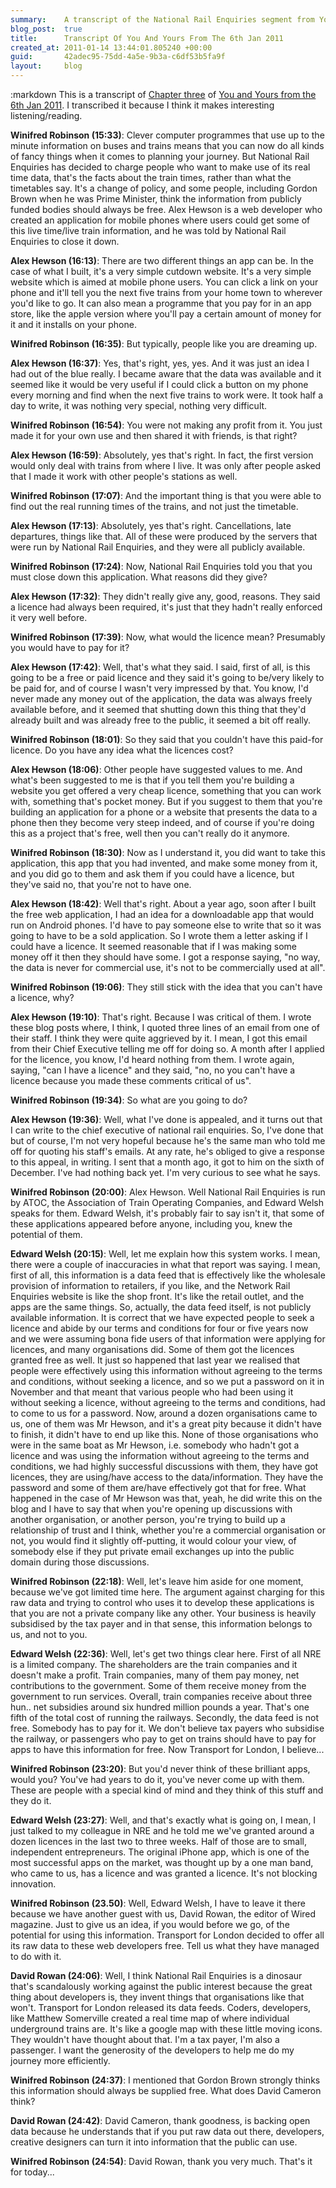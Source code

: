 ```yaml
---
summary:    A transcript of the National Rail Enquiries segment from You and Yours broadcast on the 6th Jan 2011.
blog_post:  true
title:      Transcript Of You And Yours From The 6th Jan 2011
created_at: 2011-01-14 13:44:01.805240 +00:00
guid:       42adec95-75dd-4a5e-9b3a-c6df53b5fa9f
layout:     blog
---
```

:markdown
  This is a transcript of [Chapter three](http://www.bbc.co.uk/programmes/p00d4n2l) of [You and Yours from the 6th Jan 2011](http://www.bbc.co.uk/programmes/b00x7c36).  I transcribed it because I think it makes interesting listening/reading.

  **Winifred Robinson (15:33)**: Clever computer programmes that use up to the minute information on buses and trains means that you can now do all kinds of fancy things when it comes to planning your journey.  But National Rail Enquiries has decided to charge people who want to make use of its real time data, that's the facts about the train times, rather than what the timetables say.  It's a change of policy, and some people, including Gordon Brown when he was Prime Minister, think the information from publicly funded bodies should always be free.  Alex Hewson is a web developer who created an application for mobile phones where users could get some of this live time/live train information, and he was told by National Rail Enquiries to close it down.

  **Alex Hewson (16:13)**: There are two different things an app can be. In the case of what I built, it's a very simple cutdown website.  It's a very simple website which is aimed at mobile phone users. You can click a link on your phone and it'll tell you the next five trains from your home town to wherever you'd like to go.  It can also mean a programme that you pay for in an app store, like the apple version where you'll pay a certain amount of money for it and it installs on your phone.

  **Winifred Robinson (16:35)**: But typically, people like you are dreaming up.

  **Alex Hewson (16:37)**: Yes, that's right, yes, yes.  And it was just an idea I had out of the blue really.  I became aware that the data was available and it seemed like it would be very useful if I could click a button on my phone every morning and find when the next five trains to work were.  It took half a day to write, it was nothing very special, nothing very difficult.

  **Winifred Robinson (16:54)**: You were not making any profit from it.  You just made it for your own use and then shared it with friends, is that right?

  **Alex Hewson (16:59)**: Absolutely, yes that's right.  In fact, the first version would only deal with trains from where I live.  It was only after people asked that I made it work with other people's stations as well.

  **Winifred Robinson (17:07)**: And the important thing is that you were able to find out the real running times of the trains, and not just the timetable.

  **Alex Hewson (17:13)**: Absolutely, yes that's right.  Cancellations, late departures, things like that.  All of these were produced by the servers that were run by National Rail Enquiries, and they were all publicly available.

  **Winifred Robinson (17:24)**: Now, National Rail Enquiries told you that you must close down this application.  What reasons did they give?

  **Alex Hewson (17:32)**: They didn't really give any, good, reasons.  They said a licence had always been required, it's just that they hadn't really enforced it very well before.

  **Winifred Robinson (17:39)**: Now, what would the licence mean?  Presumably you would have to pay for it?

  **Alex Hewson (17:42)**: Well, that's what they said.  I said, first of all, is this going to be a free or paid licence and they said it's going to be/very likely to be paid for, and of course I wasn't very impressed by that.  You know, I'd never made any money out of the application, the data was always freely available before, and it seemed that shutting down this thing that they'd already built and was already free to the public, it seemed a bit off really.

  **Winifred Robinson (18:01)**: So they said that you couldn't have this paid-for licence.  Do you have any idea what the licences cost?

  **Alex Hewson (18:06)**: Other people have suggested values to me.  And what's been suggested to me is that if you tell them you're building a website you get offered a very cheap licence, something that you can work with, something that's pocket money.  But if you suggest to them that you're building an application for a phone or a website that presents the data to a phone then they become very steep indeed, and of course if you're doing this as a project that's free, well then you can't really do it anymore.

  **Winifred Robinson (18:30)**: Now as I understand it, you did want to take this application, this app that you had invented, and make some money from it, and you did go to them and ask them if you could have a licence, but they've said no, that you're not to have one.

  **Alex Hewson (18:42)**: Well that's right.  About a year ago, soon after I built the free web application, I had an idea for a downloadable app that would run on Android phones.  I'd have to pay someone else to write that so it was going to have to be a sold application.  So I wrote them a letter asking if I could have a licence.  It seemed reasonable that if I was making some money off it then they should have some.  I got a response saying, "no way, the data is never for commercial use, it's not to be commercially used at all".

  **Winifred Robinson (19:06)**: They still stick with the idea that you can't have a licence, why?

  **Alex Hewson (19:10)**: That's right.  Because I was critical of them.  I wrote these blog posts where, I think, I quoted three lines of an email from one of their staff.  I think they were quite aggrieved by it.  I mean, I got this email from their Chief Executive telling me off for doing so.  A month after I applied for the licence, you know, I'd heard nothing from them.  I wrote again, saying, "can I have a licence" and they said, "no, no you can't have a licence because you made these comments critical of us".

  **Winifred Robinson (19:34)**: So what are you going to do?

  **Alex Hewson (19:36)**: Well, what I've done is appealed, and it turns out that I can write to the chief executive of national rail enquiries.  So, I've done that but of course, I'm not very hopeful because he's the same man who told me off for quoting his staff's emails.  At any rate, he's obliged to give a response to this appeal, in writing.  I sent that a month ago, it got to him on the sixth of December.  I've had nothing back yet.  I'm very curious to see what he says.

  **Winifred Robinson (20:00)**: Alex Hewson.  Well National Rail Enquiries is run by ATOC, the Association of Train Operating Companies, and Edward Welsh speaks for them.  Edward Welsh, it's probably fair to say isn't it, that some of these applications appeared before anyone, including you, knew the potential of them.

  **Edward Welsh (20:15)**: Well, let me explain how this system works.  I mean, there were a couple of inaccuracies in what that report was saying.  I mean, first of all, this information is a data feed that is effectively like the wholesale provision of information to retailers, if you like, and the Network Rail Enquiries website is like the shop front.  It's like the retail outlet, and the apps are the same things.  So, actually, the data feed itself, is not publicly available information.  It is correct that we have expected people to seek a licence and abide by our terms and conditions for four or five years now and we were assuming bona fide users of that information were applying for licences, and many organisations did.  Some of them got the licences granted free as well.  It just so happened that last year we realised that people were effectively using this information without agreeing to the terms and conditions, without seeking a licence, and so we put a password on it in November and that meant that various people who had been using it without seeking a licence, without agreeing to the terms and conditions, had to come to us for a password.  Now, around a dozen organisations came to us, one of them was Mr Hewson, and it's a great pity because it didn't have to finish, it didn't have to end up like this.  None of those organisations who were in the same boat as Mr Hewson, i.e. somebody who hadn't got a licence and was using the information without agreeing to the terms and conditions, we had highly successful discussions with them, they have got licences, they are using/have access to the data/information. They have the password and some of them are/have effectively got that for free.  What happened in the case of Mr Hewson was that, yeah, he did write this on the blog and I have to say that when you're opening up discussions with another organisation, or another person, you're trying to build up a relationship of trust and I think, whether you're a commercial organisation or not, you would find it slightly off-putting, it would colour your view, of somebody else if they put private email exchanges up into the public domain during those discussions.

  **Winifred Robinson (22:18)**: Well, let's leave him aside for one moment, because we've got limited time here.  The argument against charging for this raw data and trying to control who uses it to develop these applications is that you are not a private company like any other.  Your business is heavily subsidised by the tax payer and in that sense, this information belongs to us, and not to you.

  **Edward Welsh (22:36)**: Well, let's get two things clear here.  First of all NRE is a limited company.  The shareholders are the train companies and it doesn't make a profit.  Train companies, many of them pay money, net contributions to the government.  Some of them receive money from the government to run services.  Overall, train companies receive about three hun.. net subsidies around six hundred million pounds a year.  That's one fifth of the total cost of running the railways.  Secondly, the data feed is not free.  Somebody has to pay for it.  We don't believe tax payers who subsidise the railway, or passengers who pay to get on trains should have to pay for apps to have this information for free.  Now Transport for London, I believe...

  **Winifred Robinson (23:20)**: But you'd never think of these brilliant apps, would you?  You've had years to do it, you've never come up with them.  These are people with a special kind of mind and they think of this stuff and they do it.

  **Edward Welsh (23:27)**: Well, and that's exactly what is going on, I mean, I just talked to my colleague in NRE and he told me we've granted around a dozen licences in the last two to three weeks.  Half of those are to small, independent entrepreneurs.  The original iPhone app, which is one of the most successful apps on the market, was thought up by a one man band, who came to us, has a licence and was granted a licence.  It's not blocking innovation.

  **Winifred Robinson (23.50)**: Well, Edward Welsh, I have to leave it there because we have another guest with us, David Rowan, the editor of Wired magazine.  Just to give us an idea, if you would before we go, of the potential for using this information.  Transport for London decided to offer all its raw data to these web developers free.  Tell us what they have managed to do with it.

  **David Rowan (24:06)**: Well, I think National Rail Enquiries is a dinosaur that's scandalously working against the public interest because the great thing about developers is, they invent things that organisations like that won't.  Transport for London released its data feeds.  Coders, developers, like Matthew Somerville created a real time map of where individual underground trains are.  It's like a google map with these little moving icons.  They wouldn't have thought about that.  I'm a tax payer, I'm also a passenger. I want the generosity of the developers to help me do my journey more efficiently.

  **Winifred Robinson (24:37)**: I mentioned that Gordon Brown strongly thinks this information should always be supplied free.  What does David Cameron think?

  **David Rowan (24:42)**: David Cameron, thank goodness, is backing open data because he understands that if you put raw data out there, developers, creative designers can turn it into information that the public can use.

  **Winifred Robinson (24:54)**: David Rowan, thank you very much.  That's it for today...
